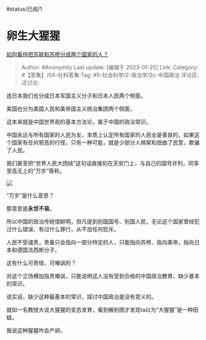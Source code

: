 #status/已阅/1 

# 卵生大猩猩
[如何看待把苏联和苏修分成两个国家的人？](https://www.zhihu.com/question/563561218/answer/2859744443)

> Author: #Anonymity
> Last update: [编辑于 2023-01-25]
> Link:
> Category: #【答集】/04-社科答集
> Tag: #5-社会科学/2-政治学/2c-中国政治
> 评论区:
> 泛讨论:

连日本我们也分成日本军国主义分子和日本人民两个侧面，

美国也分为美国人民和美帝国主义统治集团两个侧面，

这本来就是中国世界观的基本方法论，属于中国的政治常识。

中国永远与所有国家的人民为友，本质上认定所有国家的人民全是善良的，如果这个国家有任何邪恶的行径，只有一种可能，就是少部分人绑架和扭曲了民意，欺骗了人民。

我们甚至把“世界人民大团结”这句话直接刻在天安门上，与自己的国号并列，同享至高无上的“万岁”尊称。

![](https://pica.zhimg.com/50/v2-b315330596a42b9ac94d98d06a977fcb_720w.jpg?source=1940ef5c)

“万岁”是什么意思？

那意思是**永世不易**。

所以中国的政治传统很鲜明，但凡提到别国国号、别国人民，无论这个国家曾经犯过什么错误、有过什么罪行，从不加任何贬斥。

人民不受谴责，责备只会指向一部分特定的人，只能指向苏修、指向美帝，指向日本和德国法西斯分子。

这有什么可奇怪、可嘲讽的？

对这个立场横加指责嘲讽，只能说明这人没有受到合格的中国政治教育，缺少基本的常识。

说实话，缺少这种最基本的常识，探讨中国政治是没有意义的。

就如一名教授大谈大猩猩的变态发育，看到解剖图才发现ta以为“大猩猩”是一种田蛙。

我说这种猩猩咋会产卵。

